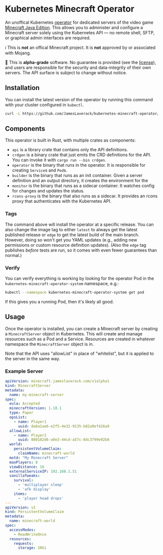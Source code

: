 # Kubernetes Minecraft Operator

An unoffical Kubernetes [operator](https://kubernetes.io/docs/concepts/extend-kubernetes/operator/) for dedicated servers of the
video game [Minecraft Java Edition](https://www.minecraft.net/en-us/store/minecraft-java-edition).
This allows you to administer and configure a Minecraft server solely using the Kubernetes API — no remote shell, SFTP,
or graphical admin interfaces are required.

ℹ️ This is **not** an offical Minecraft project. It is **not** approved by or associated with Mojang.

🚧 This is **alpha-grade** software. No guarantee is provided (see the [license](LICENSE)), and users are
responsible for the security and data-integrity of their own servers. The API surface is subject to change without notice.

## Installation

You can install the latest version of the operator by running this command with your cluster configured in `kubectl`.

```bash
curl -L https://github.com/JamesLaverack/kubernetes-minecraft-operator/releases/latest/download/operator.yaml | kubectl apply -f -
```

##  Components

This operator is built in Rust, with multiple crates as components:

- `api` is a library crate that contains only the API definitions.
- `crdgen` is a binary crate that just emits the CRD definitions for the API. You can invoke it with `cargo run --bin crdgen`.
- `operator` is the binary that runs in the operator. It is responsible for creating `Service`s and `Pod`s.
- `builder` is the binary that runs as an init container. Given a server definition and an output directory, it creates the environment for the 
- `monitor` is the binary that runs as a sidecar container. It watches config for changes and updates the status.
- `rcons-proxy` is the binary that also runs as a sidecar. It provides an rcons proxy that authenticates with the Kubernetes API.
### Tags

The command above will install the operator at a specific release. You can also change the image tag to either `latest`
to always get the latest published release or `edge` to get the latest build of the main branch. However, doing so won't
get you YAML updates (e.g., adding new permissions or custom resource definition updates). (Also the `edge` tag
publishes *before* tests are run, so it comes with even fewer guarantees than normal.)

### Verify

You can verify everything is working by looking for the operator Pod in the `kubernetes-minecraft-operator-system` namespace, e.g.:

```bash
kubectl --namespace kubernetes-minecraft-operator-system get pod
```

If this gives you a running Pod, then it's likely all good.

## Usage

Once the operator is installed, you can create a Minecraft server by creating a `MinecraftServer` object in Kubernetes.
This will create and manage resources such as a Pod and a Service. Resources are created in whatever namespace the
`MinecraftServer` object is in.

Note that the API uses "allowList" in place of "whitelist", but it is applied to the server in the same way.

### Example Server

```yaml
apiVersion: minecraft.jameslaverack.com/v1alpha1
kind: MinecraftServer
metadata:
  name: my-minecraft-server
spec:
  eula: Accepted
  minecraftVersion: 1.18.1
  type: Paper
  opsList:
    - name: Player1
      uuid: da6a1ae6-e2f5-4e32-9135-b82a9ef426a9
  allowList:
    - name: Player2
      uuid: 880182d6-a0e3-44cd-a57c-8dc3799e92b8
  world:
    persistentVolumeClaim:
      claimName: minecraft-world
  motd: "My Minecraft Server"
  maxPlayers: 8
  viewDistance: 16
  externalServiceIP: 192.168.1.51
  vanillaTweaks:
    survival:
      - 'multiplayer sleep'
      - 'afk display'
    items:
      - 'player head drops'
---
apiVersion: v1
kind: PersistentVolumeClaim
metadata:
  name: minecraft-world
spec:
  accessModes:
    - ReadWriteOnce
  resources:
    requests:
      storage: 10Gi
```
